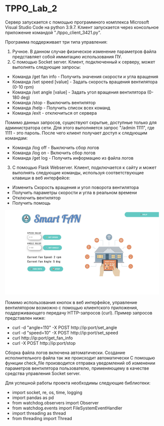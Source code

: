 # TPPO_Lab_2

Сервер запускается с помощью программного комплекса Microsoft Visual Studio Code на python 3.9.7. Клиент запускается через консольное приложение командой "./tppo_client_3421.py". 

Программа поддерживает три типа управления:
1. Ручное. В данном случае физическое изменение параметров файла представляет собой иммитацию использования ПУ.
2. С помощью Socket server. Клиент, подключенный к серверу, может выполнять следующие запросы:

 - Команда /get fan info - Получить значения скорости и угла вращения
 - Команда /set speed [value] - Задать скорость вращения вентилятора (0-10 rpm)
 - Команда /set angle [value] - Задать угол вращения вентилятора (0-180 deg)
 - Команда /stop - Выключить вентилятор 
 - Команда /help - Получить список всех команд 
 - Команда /exit - отключиться от сервера

Помимо данных запросов, существуют скрытые, доступные только для администратора сети. Для этого выполняется запрос "/admin 1111", где 1111 - это пароль. После чего клиент получает доступ к следующим командам: 
- Команда /log off - Выключить сбор логов 
- Команда /log on - Включить сбор логов 
- Команда /get log - Получить информацию из файла логов

3. С помощью Flask Webserver. Клиент, подключается к сайту и может выполнять следующие команды, используя соответствующие клавиши в веб интерфейсе:
- Изменить Скорость вращения и угол поворота вентилятора
- Получить параметры скорости и угла в реальном времени
- Отключить вентилятор
- Получить помощь

![[alt text](example.com/logo.png)](https://github.com/2WelcomeHome1/TPPO_Lab_2/blob/main/image.png?raw=true)


Помимо использования кнопок в веб интерфейсе, управление вентилятором возможно с помощью клиентского приложения, поддерживающего передачу HTTP-запросов (curl). Пример запросов представлен ниже:

- curl -d "angle=110" -X POST http://ip:port/set_angle
- curl -d "speed=10" -X POST http://ip:port/set_speed
- curl http://ip:port/get_fan_info
- curl -X POST  http://ip:port/stop  


Сборка файла логов включена автоматически. Создание исполнительного файла так же происходит автоматически
С помощью функции check_file производится отправка уведомлений об изменении параметров вентилятора пользователю, применяющему в качестве средства управления Socket server.


Для успешной работы проекта необходимы следующие библиотеки:

- import socket, re, os, time, logging
- import pandas as pd
- from watchdog.observers import Observer
- from watchdog.events import FileSystemEventHandler
- import threading as thread
- from threading import Thread 
